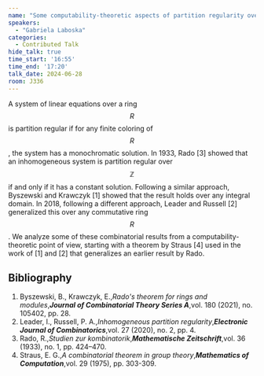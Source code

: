 ```yaml
---
name: "Some computability-theoretic aspects of partition regularity over rings"
speakers:
  - "Gabriela Laboska"
categories:
  - Contributed Talk
hide_talk: true
time_start: '16:55'
time_end: '17:20'
talk_date: 2024-06-28
room: J336
---
```







A system of linear equations over a ring $$R$$ is partition regular
if for any finite coloring of $$R$$, the system has a monochromatic
solution. In 1933, Rado [3] showed that an inhomogeneous system
is partition regular over $$\mathbb{Z}$$ if and only if it has a constant
solution. Following a similar approach, Byszewski and Krawczyk [1]
showed that the result holds over any integral domain. In 2018, following a different approach, Leader
and Russell [2] generalized this over any commutative ring $$R$$. We analyze
some of these combinatorial results from a computability-theoretic
point of view, starting with a theorem by Straus [4] used in the work
of [1] and [2] that generalizes an earlier result by Rado.

## Bibliography









1. Byszewski, B., Krawczyk, E.,_Rado's theorem for rings and modules_,**_Journal of Combinatorial Theory Series A_**,vol. 180 (2021), no. 105402, pp. 28.
2. Leader, I., Russell, P. A.,_Inhomogeneous partition regularity_,**_Electronic Journal of Combinatorics_**,vol. 27 (2020), no. 2, pp. 4.
3. Rado, R.,_Studien zur kombinatorik_,**_Mathematische Zeitschrift_**,vol. 36 (1933), no. 1, pp. 424–470.
4. Straus, E. G.,_A combinatorial theorem in group theory_,**_Mathematics of Computation_**,vol. 29 (1975), pp. 303-309.






